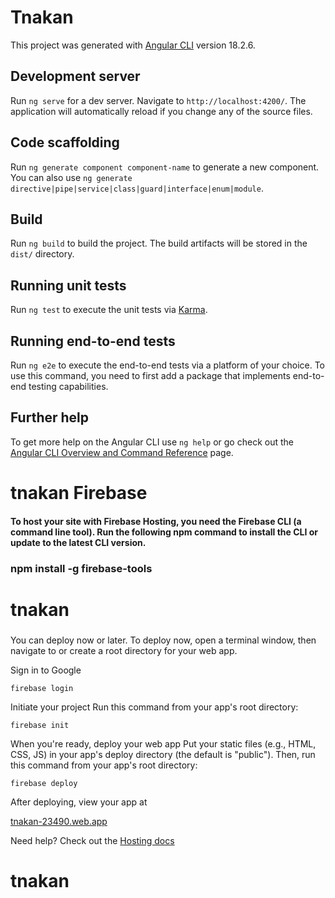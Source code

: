 # Tnakan

This project was generated with [Angular CLI](https://github.com/angular/angular-cli) version 18.2.6.

## Development server

Run `ng serve` for a dev server. Navigate to `http://localhost:4200/`. The application will automatically reload if you change any of the source files.

## Code scaffolding

Run `ng generate component component-name` to generate a new component. You can also use `ng generate directive|pipe|service|class|guard|interface|enum|module`.

## Build

Run `ng build` to build the project. The build artifacts will be stored in the `dist/` directory.

## Running unit tests

Run `ng test` to execute the unit tests via [Karma](https://karma-runner.github.io).

## Running end-to-end tests

Run `ng e2e` to execute the end-to-end tests via a platform of your choice. To use this command, you need to first add a package that implements end-to-end testing capabilities.

## Further help

To get more help on the Angular CLI use `ng help` or go check out the [Angular CLI Overview and Command Reference](https://angular.dev/tools/cli) page.
# tnakan Firebase
#### To host your site with Firebase Hosting, you need the Firebase CLI (a command line tool). Run the following npm command to install the CLI or update to the latest CLI version.
### npm install -g firebase-tools
# tnakan
###
You can deploy now or later. To deploy now, open a terminal window, then navigate to or create a root directory for your web app.

Sign in to Google

`firebase login`

Initiate your project
Run this command from your app's root directory:

`firebase init`

When you're ready, deploy your web app
Put your static files (e.g., HTML, CSS, JS) in your app's deploy directory (the default is "public"). Then, run this command from your app's root directory:

`firebase deploy`

After deploying, view your app at 

[tnakan-23490.web.app
](https://tnakan-23490.web.app/)

Need help? Check out the [Hosting docs](https://firebase.google.com/docs/hosting/quickstart?hl=en&authuser=0&_gl=1*1e9919y*_ga*MjAwMDE3Mzg2Mi4xNzI3NTU1ODc2*_ga_CW55HF8NVT*MTcyNzU5Mzk0Ni4yLjEuMTcyNzU5NDk3MS42MC4wLjA.)
# tnakan
